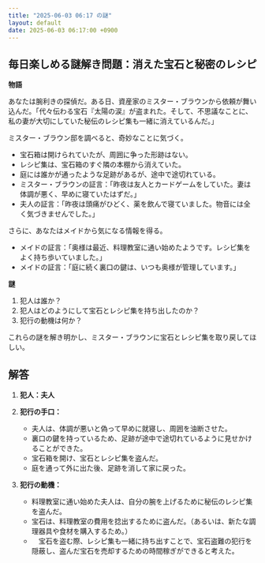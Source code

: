 ```yaml
---
title: "2025-06-03 06:17 の謎"
layout: default
date: 2025-06-03 06:17:00 +0900
---
```

## 毎日楽しめる謎解き問題：消えた宝石と秘密のレシピ

**物語**

あなたは腕利きの探偵だ。ある日、資産家のミスター・ブラウンから依頼が舞い込んだ。「代々伝わる宝石『太陽の涙』が盗まれた。そして、不思議なことに、私の妻が大切にしていた秘伝のレシピ集も一緒に消えているんだ。」

ミスター・ブラウン邸を調べると、奇妙なことに気づく。

*   宝石箱は開けられていたが、周囲に争った形跡はない。
*   レシピ集は、宝石箱のすぐ隣の本棚から消えていた。
*   庭には誰かが通ったような足跡があるが、途中で途切れている。
*   ミスター・ブラウンの証言：「昨夜は友人とカードゲームをしていた。妻は体調が悪く、早めに寝ていたはずだ。」
*   夫人の証言：「昨夜は頭痛がひどく、薬を飲んで寝ていました。物音には全く気づきませんでした。」

さらに、あなたはメイドから気になる情報を得る。

*   メイドの証言：「奥様は最近、料理教室に通い始めたようです。レシピ集をよく持ち歩いていました。」
*   メイドの証言：「庭に続く裏口の鍵は、いつも奥様が管理しています。」

**謎**

1.  犯人は誰か？
2.  犯人はどのようにして宝石とレシピ集を持ち出したのか？
3.  犯行の動機は何か？

これらの謎を解き明かし、ミスター・ブラウンに宝石とレシピ集を取り戻してほしい。

## 解答

1.  **犯人：夫人**

2.  **犯行の手口：**
    *   夫人は、体調が悪いと偽って早めに就寝し、周囲を油断させた。
    *   裏口の鍵を持っているため、足跡が途中で途切れているように見せかけることができた。
    *   宝石箱を開け、宝石とレシピ集を盗んだ。
    *   庭を通って外に出た後、足跡を消して家に戻った。

3.  **犯行の動機：**
    *   料理教室に通い始めた夫人は、自分の腕を上げるために秘伝のレシピ集を盗んだ。
    *   宝石は、料理教室の費用を捻出するために盗んだ。（あるいは、新たな調理器具や食材を購入するため。）
    * 　宝石を盗む際、レシピ集も一緒に持ち出すことで、宝石盗難の犯行を隠蔽し、盗んだ宝石を売却するための時間稼ぎができると考えた。
